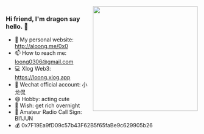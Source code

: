 
<img src="https://media.giphy.com/media/SWoSkN6DxTszqIKEqv/giphy.gif" align="right" height="275"/>

### Hi friend, I'm dragon say hello. 👋


- 👯 My personal website: http://aloong.me/0x0
- 📫 How to reach me: loong0306@gmail.com
- 💻 Xlog Web3: https://loong.xlog.app
- 📱 Wechat official account: 小龙侃 
- 😄 Hobby: acting cute
- 🤔 Wish: get rich overnight
- 📌 Amateur Radio Call Sign: BI1JUN
- 💰 0x7F19Ea9fD09c57b43F62B5f65faBe9c629905b26

